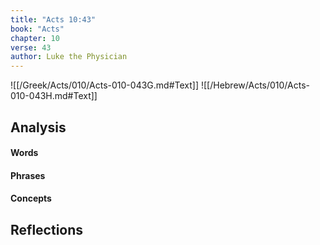 ```yaml
---
title: "Acts 10:43"
book: "Acts"
chapter: 10
verse: 43
author: Luke the Physician
---
```

![[/Greek/Acts/010/Acts-010-043G.md#Text]]
![[/Hebrew/Acts/010/Acts-010-043H.md#Text]]

## Analysis

#### Words

#### Phrases

#### Concepts

## Reflections
